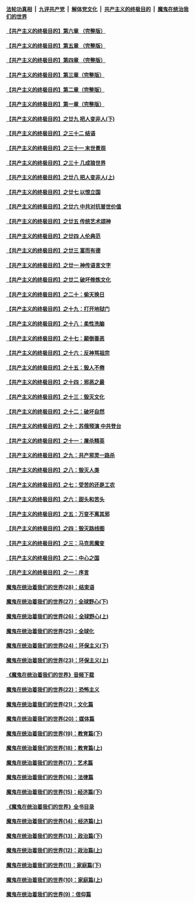 ####  [法轮功真相](../../../../basic/blob/master/README.md?t=04231731) &nbsp;|&nbsp; [九评共产党](../../../../9ping.md/blob/master/README.md?t=04231731) &nbsp;|&nbsp; [解体党文化](../../../../jtdwh.md/blob/master/README.md?t=04231731)  &nbsp;|&nbsp; [共产主义的终极目的](../../../../gczydzjmd.md/blob/master/README.md?t=04231731) &nbsp;|&nbsp; [魔鬼在统治我们的世界](../../../../mgztzwmdsj.md/blob/master/README.md?t=04231731) 

#### [【共产主义的终极目的】第六章 （完整版）](../pages/nsc422/n11428913.md?t=04231731) 

#### [【共产主义的终极目的】第五章 （完整版）](../pages/nsc422/n11428912.md?t=04231731) 

#### [【共产主义的终极目的】第四章 （完整版）](../pages/nsc422/n11428907.md?t=04231731) 

#### [【共产主义的终极目的】第三章（完整版）](../pages/nsc422/n11428848.md?t=04231731) 

#### [【共产主义的终极目的】第二章（完整版）](../pages/nsc422/n11428831.md?t=04231731) 

#### [【共产主义的终极目的】第一章（完整版）](../pages/nsc422/n11417651.md?t=04231731) 

#### [【共产主义的终极目的】之廿九 把人变非人(下)](../pages/nsc422/n11344140.md?t=04231731) 

#### [【共产主义的终极目的】之三十二 结语](../pages/nsc422/n11360535.md?t=04231731) 

#### [【共产主义的终极目的】之三十一 末世景观](../pages/nsc422/n11351129.md?t=04231731) 

#### [【共产主义的终极目的】之三十 几成狼世界](../pages/nsc422/n11348280.md?t=04231731) 

#### [【共产主义的终极目的】之廿八 把人变非人(上)](../pages/nsc422/n11340492.md?t=04231731) 

#### [【共产主义的终极目的】之廿七 以恨立国](../pages/nsc422/n11336944.md?t=04231731) 

#### [【共产主义的终极目的】之廿六 中共对抗普世价值](../pages/nsc422/n11324785.md?t=04231731) 

#### [【共产主义的终极目的】之廿五 传统艺术颂神](../pages/nsc422/n11296396.md?t=04231731) 

#### [【共产主义的终极目的】之廿四 人伦典范](../pages/nsc422/n11296397.md?t=04231731) 

#### [【共产主义的终极目的】之廿三 富而有德](../pages/nsc422/n11283598.md?t=04231731) 

#### [【共产主义的终极目的】之廿一 神传语言文字](../pages/nsc422/n11263265.md?t=04231731) 

#### [【共产主义的终极目的】之廿二 破坏修炼文化](../pages/nsc422/n11245728.md?t=04231731) 

#### [【共产主义的终极目的】之二十：偷天换日](../pages/nsc422/n11238846.md?t=04231731) 

#### [【共产主义的终极目的】之十九：打开地狱门](../pages/nsc422/n11206376.md?t=04231731) 

#### [【共产主义的终极目的】之十八：柔性洗脑](../pages/nsc422/n11199994.md?t=04231731) 

#### [【共产主义的终极目的】之十七：颠倒善恶](../pages/nsc422/n11179782.md?t=04231731) 

#### [【共产主义的终极目的】之十六：反神骂祖宗](../pages/nsc422/n11166798.md?t=04231731) 

#### [【共产主义的终极目的】之十五：毁人不倦](../pages/nsc422/n11166792.md?t=04231731) 

#### [【共产主义的终极目的】之十四：邪恶之最](../pages/nsc422/n11150249.md?t=04231731) 

#### [【共产主义的终极目的】之十三：毁灭文化](../pages/nsc422/n11135227.md?t=04231731) 

#### [【共产主义的终极目的】之十二：破坏自然](../pages/nsc422/n11135214.md?t=04231731) 

#### [【共产主义的终极目的】之十：苏俄预演 中共登台](../pages/nsc422/n11118424.md?t=04231731) 

#### [【共产主义的终极目的】之十一：屠杀精英](../pages/nsc422/n11118442.md?t=04231731) 

#### [【共产主义的终极目的】之九：共产邪灵一路杀](../pages/nsc422/n11114139.md?t=04231731) 

#### [【共产主义的终极目的】之八：毁灭人类](../pages/nsc422/n11108503.md?t=04231731) 

#### [【共产主义的终极目的】之七：受苦的还是工农](../pages/nsc422/n11101809.md?t=04231731) 

#### [【共产主义的终极目的】之六：甜头和苦头](../pages/nsc422/n11096971.md?t=04231731) 

#### [【共产主义的终极目的】之五：万变不离其邪](../pages/nsc422/n11091285.md?t=04231731) 

#### [【共产主义的终极目的】之四：毁灭路线图](../pages/nsc422/n11086284.md?t=04231731) 

#### [【共产主义的终极目的】之三：马克思魔变](../pages/nsc422/n11061941.md?t=04231731) 

#### [【共产主义的终极目的】之二：中心之国](../pages/nsc422/n11047728.md?t=04231731) 

#### [【共产主义的终极目的】之一：序言](../pages/nsc422/n11086077.md?t=04231731) 

#### [魔鬼在统治着我们的世界(28)：结束语](../pages/nsc422/n10936246.md?t=04231731) 

#### [魔鬼在统治着我们的世界(27)：全球野心(下)](../pages/nsc422/n10928319.md?t=04231731) 

#### [魔鬼在统治着我们的世界(26)：全球野心(上)](../pages/nsc422/n10900318.md?t=04231731) 

#### [魔鬼在统治着我们的世界(25)：全球化](../pages/nsc422/n10788205.md?t=04231731) 

#### [魔鬼在统治着我们的世界(24)：环保主义(下)](../pages/nsc422/n10695307.md?t=04231731) 

#### [魔鬼在统治着我们的世界(23)：环保主义(上)](../pages/nsc422/n10688613.md?t=04231731) 

#### [《魔鬼在统治着我们的世界》音频下载](../pages/nsc422/n10635553.md?t=04231731) 

#### [魔鬼在统治着我们的世界(22)：恐怖主义](../pages/nsc422/n10614727.md?t=04231731) 

#### [魔鬼在统治着我们的世界(21)：文化篇](../pages/nsc422/n10597706.md?t=04231731) 

#### [魔鬼在统治着我们的世界(20)：媒体篇](../pages/nsc422/n10586579.md?t=04231731) 

#### [魔鬼在统治着我们的世界(19)：教育篇(下)](../pages/nsc422/n10564808.md?t=04231731) 

#### [魔鬼在统治着我们的世界(18)：教育篇(上)](../pages/nsc422/n10526970.md?t=04231731) 

#### [魔鬼在统治着我们的世界(17)：艺术篇](../pages/nsc422/n10499093.md?t=04231731) 

#### [魔鬼在统治着我们的世界(16)：法律篇](../pages/nsc422/n10485969.md?t=04231731) 

#### [魔鬼在统治着我们的世界(15)：经济篇(下)](../pages/nsc422/n10469975.md?t=04231731) 

#### [《魔鬼在统治着我们的世界》全书目录](../pages/nsc422/n10464261.md?t=04231731) 

#### [魔鬼在统治着我们的世界(14)：经济篇(上)](../pages/nsc422/n10457370.md?t=04231731) 

#### [魔鬼在统治着我们的世界(13)：政治篇(下)](../pages/nsc422/n10448270.md?t=04231731) 

#### [魔鬼在统治着我们的世界(12)：政治篇(上)](../pages/nsc422/n10444576.md?t=04231731) 

#### [魔鬼在统治着我们的世界(11)：家庭篇(下)](../pages/nsc422/n10440961.md?t=04231731) 

#### [魔鬼在统治着我们的世界(10)：家庭篇(上)](../pages/nsc422/n10435448.md?t=04231731) 

#### [魔鬼在统治着我们的世界(9)：信仰篇](../pages/nsc422/n10432159.md?t=04231731) 

